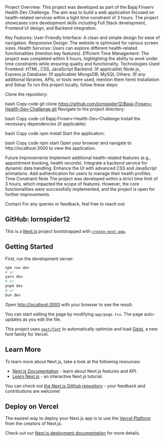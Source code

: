 Project Overview:
This project was developed as part of the Bajaj Finserv Health Dev Challenge. The aim was to build a web application focused on health-related services within a tight time constraint of 3 hours. The project showcases core development skills including Full Stack development, Frontend UI design, and Backend integration.

Key Features:
User-Friendly Interface: A clean and simple design for ease of navigation.
Responsive Design: The website is optimized for various screen sizes.
Health Services: Users can explore different health-related functionalities (mention key features).
Efficient Time Management: The project was completed within 3 hours, highlighting the ability to work under time constraints while ensuring quality and functionality.
Technologies Used
Frontend: HTML, CSS, JavaScript
Backend: (If applicable) Node.js, Express.js
Database: (If applicable) MongoDB, MySQL
Others: (If any additional libraries, APIs, or tools were used, mention them here)
Installation and Setup
To run this project locally, follow these steps:

Clone the repository:

bash
Copy code
git clone https://github.com/Iornspider12/Bajaj-Finserv-Health-Dev-Challenge.git
Navigate to the project directory:

bash
Copy code
cd Bajaj-Finserv-Health-Dev-Challenge
Install the necessary dependencies (if applicable):

bash
Copy code
npm install
Start the application:

bash
Copy code
npm start
Open your browser and navigate to http://localhost:3000 to view the application.


Future Improvements
Implement additional health-related features (e.g., appointment booking, health records).
Integrate a backend service for dynamic data handling.
Enhance the UI with advanced CSS and JavaScript animations.
Add authentication for users to manage their health profiles.
Time Constraint Note
The project was developed within a strict time limit of 3 hours, which impacted the scope of features. However, the core functionalities were successfully implemented, and the project is open for further improvements.

Contact
For any queries or feedback, feel free to reach out:

GitHub: Iornspider12
------------------------------------------------------------------------------------------------------------------------------------------------------------------------------------------------------------------------------------------------------------------------------------------------------------------
This is a [Next.js](https://nextjs.org) project bootstrapped with [`create-next-app`](https://nextjs.org/docs/app/api-reference/cli/create-next-app).

## Getting Started

First, run the development server:

```bash
npm run dev
# or
yarn dev
# or
pnpm dev
# or
bun dev
```

Open [http://localhost:3000](http://localhost:3000) with your browser to see the result.

You can start editing the page by modifying `app/page.tsx`. The page auto-updates as you edit the file.

This project uses [`next/font`](https://nextjs.org/docs/app/building-your-application/optimizing/fonts) to automatically optimize and load [Geist](https://vercel.com/font), a new font family for Vercel.

## Learn More

To learn more about Next.js, take a look at the following resources:

- [Next.js Documentation](https://nextjs.org/docs) - learn about Next.js features and API.
- [Learn Next.js](https://nextjs.org/learn) - an interactive Next.js tutorial.

You can check out [the Next.js GitHub repository](https://github.com/vercel/next.js) - your feedback and contributions are welcome!

## Deploy on Vercel

The easiest way to deploy your Next.js app is to use the [Vercel Platform](https://vercel.com/new?utm_medium=default-template&filter=next.js&utm_source=create-next-app&utm_campaign=create-next-app-readme) from the creators of Next.js.

Check out our [Next.js deployment documentation](https://nextjs.org/docs/app/building-your-application/deploying) for more details.
